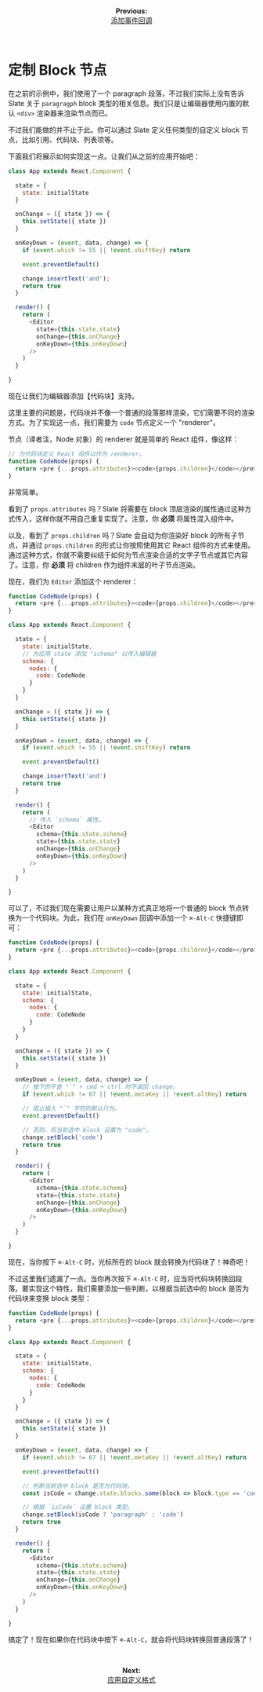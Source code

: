 
<br/>
<p align="center"><strong>Previous:</strong><br/><a href="./adding-event-handlers.md">添加事件回调</a></p>
<br/>

# 定制 Block 节点

在之前的示例中，我们使用了一个 paragraph 段落，不过我们实际上没有告诉 Slate 关于 `paragragph` block 类型的相关信息。我们只是让编辑器使用内置的默认 `<div>` 渲染器来渲染节点而已。

不过我们能做的并不止于此。你可以通过 Slate 定义任何类型的自定义 block 节点，比如引用、代码块、列表项等。

下面我们将展示如何实现这一点。让我们从之前的应用开始吧：

```js
class App extends React.Component {

  state = {
    state: initialState
  }

  onChange = ({ state }) => {
    this.setState({ state })
  }

  onKeyDown = (event, data, change) => {
    if (event.which != 55 || !event.shiftKey) return

    event.preventDefault()

    change.insertText('and');
    return true
  }

  render() {
    return (
      <Editor
        state={this.state.state}
        onChange={this.onChange}
        onKeyDown={this.onKeyDown}
      />
    )
  }

}
```

现在让我们为编辑器添加【代码块】支持。

这里主要的问题是，代码块并不像一个普通的段落那样渲染，它们需要不同的渲染方式。为了实现这一点，我们需要为 `code` 节点定义一个 "renderer"。

<!-- TODO 原文标点 typo -->

节点（译者注，Node 对象）的 renderer 就是简单的 React 组件，像这样：

```js
// 为代码块定义 React 组件以作为 renderer。
function CodeNode(props) {
  return <pre {...props.attributes}><code>{props.children}</code></pre>
}
```

非常简单。

看到了 `props.attributes` 吗？Slate 将需要在 block 顶层渲染的属性通过这种方式传入，这样你就不用自己重复实现了。注意，你 **必须** 将属性混入组件中。

以及，看到了 `props.children` 吗？Slate 会自动为你渲染好 block 的所有子节点，并通过 `props.children` 的形式让你按照使用其它 React 组件的方式来使用。通过这种方式，你就不需要纠结于如何为节点渲染合适的文字子节点或其它内容了。注意，你 **必须** 将 children 作为组件末层的叶子节点渲染。

现在，我们为 `Editor` 添加这个 renderer：

```js
function CodeNode(props) {
  return <pre {...props.attributes}><code>{props.children}</code></pre>
}

class App extends React.Component {

  state = {
    state: initialState,
    // 为应用 state 添加 "schema" 以传入编辑器
    schema: {
      nodes: {
        code: CodeNode
      }
    }
  }

  onChange = ({ state }) => {
    this.setState({ state })
  }

  onKeyDown = (event, data, change) => {
    if (event.which != 55 || !event.shiftKey) return

    event.preventDefault()

    change.insertText('and')
    return true
  }

  render() {
    return (
      // 传入 `schema` 属性…
      <Editor
        schema={this.state.schema}
        state={this.state.state}
        onChange={this.onChange}
        onKeyDown={this.onKeyDown}
      />
    )
  }

}
```

可以了，不过我们现在需要让用户以某种方式真正地将一个普通的 block 节点转换为一个代码块。为此，我们在 `onKeyDown` 回调中添加一个 `⌘-Alt-C` 快捷键即可：

```js
function CodeNode(props) {
  return <pre {...props.attributes}><code>{props.children}</code></pre>
}

class App extends React.Component {

  state = {
    state: initialState,
    schema: {
      nodes: {
        code: CodeNode
      }
    }
  }

  onChange = ({ state }) => {
    this.setState({ state })
  }

  onKeyDown = (event, data, change) => {
    // 按下的不是 "`" + cmd + ctrl 时不返回 change。
    if (event.which != 67 || !event.metaKey || !event.altKey) return

    // 阻止插入 "`" 字符的默认行为。
    event.preventDefault()

    // 否则，将当前选中 block 设置为 "code"。
    change.setBlock('code')
    return true
  }

  render() {
    return (
      <Editor
        schema={this.state.schema}
        state={this.state.state}
        onChange={this.onChange}
        onKeyDown={this.onKeyDown}
      />
    )
  }

}
```

现在，当你按下 `⌘-Alt-C` 时，光标所在的 block 就会转换为代码块了！神奇吧！

不过这里我们遗漏了一点。当你再次按下 `⌘-Alt-C` 时，应当将代码块转换回段落。要实现这个特性，我们需要添加一些判断，以根据当前选中的 block 是否为代码块来变换 block 类型：

```js
function CodeNode(props) {
  return <pre {...props.attributes}><code>{props.children}</code></pre>
}

class App extends React.Component {

  state = {
    state: initialState,
    schema: {
      nodes: {
        code: CodeNode
      }
    }
  }

  onChange = ({ state }) => {
    this.setState({ state })
  }

  onKeyDown = (event, data, change) => {
    if (event.which != 67 || !event.metaKey || !event.altKey) return

    event.preventDefault()

    // 判断当前选中 block 是否为代码块。
    const isCode = change.state.blocks.some(block => block.type == 'code')

    // 根据 `isCode` 设置 block 类型。
    change.setBlock(isCode ? 'paragraph' : 'code')
    return true
  }

  render() {
    return (
      <Editor
        schema={this.state.schema}
        state={this.state.state}
        onChange={this.onChange}
        onKeyDown={this.onKeyDown}
      />
    )
  }

}
```

搞定了！现在如果你在代码块中按下 `⌘-Alt-C`，就会将代码块转换回普通段落了！

<br/>
<p align="center"><strong>Next:</strong><br/><a href="./applying-custom-formatting.md">应用自定义格式</a></p>
<br/>

